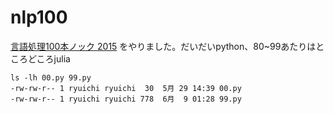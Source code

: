 # nlp100

[言語処理100本ノック 2015](http://www.cl.ecei.tohoku.ac.jp/nlp100/) をやりました。だいだいpython、80~99あたりはところどころjulia

```
ls -lh 00.py 99.py
-rw-rw-r-- 1 ryuichi ryuichi  30  5月 29 14:39 00.py
-rw-rw-r-- 1 ryuichi ryuichi 778  6月  9 01:28 99.py
```
